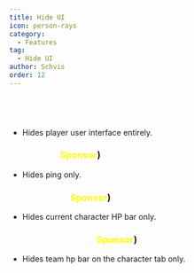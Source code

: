 ```yaml
---
title: Hide UI
icon: person-rays
category:
  - Features
tag:
  - Hide UI
author: Schvis
order: 12
---
```


## <span style='color:white;'>Hide UI:</span>
- Hides player user interface entirely.
### <span style='color:white;'>Hide Ping: (</span><span style='color:yellow;'>Sponsor</span><span style='color:white;'></span>)</span>
- Hides ping only.
### <span style='color:white;'>Hide HP Bar: (</span><span style='color:yellow;'>Sponsor</span><span style='color:white;'></span>)</span>
- Hides current character HP bar only.
### <span style='color:white;'>Hide Team HP Bar: (</span><span style='color:yellow;'>Sponsor</span><span style='color:white;'></span>)</span>
- Hides team hp bar on the character tab only.